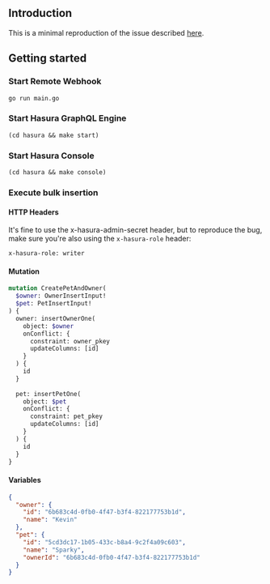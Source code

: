 ## Introduction

This is a minimal reproduction of the issue described [here][gh-discussion].

## Getting started

### Start Remote Webhook

```shell
go run main.go
```

### Start Hasura GraphQL Engine

```shell
(cd hasura && make start)
```

### Start Hasura Console

```shell
(cd hasura && make console)
```

### Execute bulk insertion

#### HTTP Headers

It's fine to use the x-hasura-admin-secret header, but to reproduce the bug, 
make sure you're also using the `x-hasura-role` header:

```
x-hasura-role: writer
```

#### Mutation

```graphql
mutation CreatePetAndOwner(
  $owner: OwnerInsertInput!
  $pet: PetInsertInput!
) {
  owner: insertOwnerOne(
    object: $owner
    onConflict: {
      constraint: owner_pkey
      updateColumns: [id]
    }
  ) {
    id
  }
  
  pet: insertPetOne(
    object: $pet
    onConflict: {
      constraint: pet_pkey
      updateColumns: [id]
    }
  ) {
    id
  }
}
```

#### Variables

```json
{
  "owner": {
    "id": "6b683c4d-0fb0-4f47-b3f4-822177753b1d",
    "name": "Kevin"
  },
  "pet": {
    "id": "5cd3dc17-1b05-433c-b8a4-9c2f4a09c603",
    "name": "Sparky",
    "ownerId": "6b683c4d-0fb0-4f47-b3f4-822177753b1d"
  }
}
```

[gh-discussion]: https://github.com/hasura/graphql-engine/discussions/9767